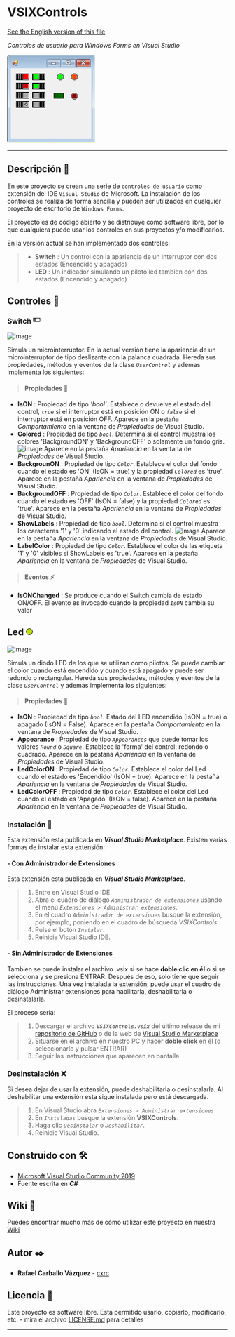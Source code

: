 # VSIXControls

[See the English version of this file](README.en.md)

_Controles de usuario para Windows Forms en Visual Studio_

![preview](Switch200x200.png)

----

## Descripción 👀

En este proyecto se crean una serie de `controles de usuario` como extensión del IDE `Visual Studio` de Microsoft. La instalación de los controles se realiza de forma sencilla y pueden ser utilizados en cualquier proyecto de escritorio de `Windows Forms`.

El proyecto es de código abierto y se distribuye como software libre, por lo que cualquiera puede usar los controles en sus proyectos y/o modificarlos.

En la versión actual se han implementado dos controles:
> - **Switch** : Un control con la apariencia de un interruptor con dos estados (Encendido y apagado) 
> - **LED**    : Un indicador simulando un piloto led tambien con dos estados (Encendido y apagado)

## Controles :round_pushpin:

### Switch ![Switch](Switch16x16.bmp)

![image](https://user-images.githubusercontent.com/63002560/110090098-30f79e00-7d97-11eb-9f9d-dafe5d18aafe.png)

Simula un microinterruptor. En la actual versión tiene la apariencia de un microinterruptor de tipo deslizante con la palanca cuadrada. Hereda sus propiedades, métodos y eventos de la clase *`UserControl`* y ademas implementa los siguientes:

> #### Propiedades :triangular_ruler:

- **IsON** : Propiedad de tipo *'bool'*. Establece o devuelve el estado del control, *`true`* si el interruptor está en posición ON o *`false`* si el interruptor está en posición OFF. Aparece en la pestaña *Comportamiento* en la ventana de *Propiedades* de Visual Studio.
- **Colored** : Propiedad de tipo *`bool`*. Determina si el control muestra los colores 'BackgroundON' y 'BackgroundOFF' o solamente un fondo gris. ![image](https://user-images.githubusercontent.com/63002560/110089894-f2fa7a00-7d96-11eb-8004-a9242473083b.png)
Aparece en la pestaña *Apariencia* en la ventana de *Propiedades* de Visual Studio.
- **BackgrounON** : Propiedad de tipo *`Color`*. Establece el color del fondo cuando el estado es 'ON' (IsON = true) y la propiedad *`Colored`* es 'true'. Aparece en la pestaña *Apariencia* en la ventana de *Propiedades* de Visual Studio.
- **BackgroundOFF** : Propiedad de tipo *`Color`*. Establece el color del fondo cuando el estado es 'OFF' (IsON = false) y la propiedad *`Colored`* es 'true'. Aparece en la pestaña *Apariencia* en la ventana de *Propiedades* de Visual Studio.
- **ShowLabels** : Propiedad de tipo *`bool`*. Determina si el control muestra los caracteres '1' y '0' indicando el estado del control. ![image](https://user-images.githubusercontent.com/63002560/110089474-76679b80-7d96-11eb-9bb7-19872048e628.png) Aparece en la pestaña *Apariencia* en la ventana de *Propiedades* de Visual Studio.
- **LabelColor** : Propiedad de tipo *`Color`*. Establece el color de las etiqueta '1' y '0' visibles si ShowLabels es 'true'. Aparece en la pestaña *Apariencia* en la ventana de *Propiedades* de Visual Studio.

> #### Eventos :zap:

- **IsONChanged** : Se produce cuando el Switch cambia de estado ON/OFF. El evento es invocado cuando la propiedad *`IsON`* cambia su valor

## Led ![LED](Led16x16.bmp)

![image](https://user-images.githubusercontent.com/63002560/110090455-9b104300-7d97-11eb-8e06-95eaef4a12a2.png)

Simula un diodo LED de los que se utilizan como pilotos. Se puede cambiar el color cuando está encendido y cuando está apagado y puede ser redondo o rectangular. Hereda sus propiedades, métodos y eventos de la clase *`UserControl`* y ademas implementa los siguientes:

> #### Propiedades :triangular_ruler:

- **IsON** : Propiedad de tipo *`bool`*. Estado del LED encendido (IsON = true) o apagado (IsON = False). Aparece en la pestaña *Comportamiento* en la ventana de *Propiedades* de Visual Studio.
- **Appearance** : Propiedad de tipo *`Appearances`* que puede tomar los valores *`Round`* o *`Square`*. Establece la 'forma' del control: redondo o cuadrado. Aparece en la pestaña *Apariencia* en la ventana de *Propiedades* de Visual Studio.
- **LedColorON** : Propiedad de tipo *`Color`*. Establece el color del Led cuando el estado es 'Encendido' (IsON = true). Aparece en la pestaña *Apariencia* en la ventana de *Propiedades* de Visual Studio.
- **LedColorOFF** : Propiedad de tipo *`Color`*. Establece el color del Led cuando el estado es 'Apagado' (IsON = false). Aparece en la pestaña *Apariencia* en la ventana de *Propiedades* de Visual Studio.

### Instalación :electric_plug:

Esta extensión está publicada en ***Visual Studio Marketplace***.
Existen varias formas de instalar esta extensión:

#### - Con Administrador de Extensiones

Esta extensión está publicada en ***Visual Studio Marketplace***.

>1. Entre en Visual Studio IDE
>2. Abra el cuadro de diálogo *`Administrador de extensiones`* usando el menú *`Extensiones > Administrar extensiones`*.
>3. En el cuadro *`Administrador de extensiones`* busque la extensión, por ejemplo, poniendo en el cuadro de búsqueda *VSIXControls*
>4. Pulse el botón *`Instalar`*.
>5. Reinicie Visual Studio IDE.

#### - Sin Administrador de Extensiones

Tambien se puede instalar el archivo .vsix si se hace **doble clic en él** o si se selecciona y se presiona ENTRAR. Después de eso, solo tiene que seguir las instrucciones.
Una vez instalada la extensión, puede usar el cuadro de diálogo Administrar extensiones para habilitarla, deshabilitarla o desinstalarla.

El proceso sería:

>1. Descargar el archivo ***`VSIXControls.vsix`*** del último release de mi [repositorio de GitHub](https://github.com/cxrc/VSIXControls/releases/latest) o de la web de [Visual Studio Marketplace](https://marketplace.visualstudio.com/items?itemName=RafaelCarballoVazquez.VSIXControls)
>2. Situarse en el archivo en nuestro PC y hacer **doble click** en él (o seleccionarlo y pulsar ENTRAR)
>3. Seguir las instrucciones que aparecen en pantalla.

### Desinstalación :x:

Si desea dejar de usar la extensión, puede deshabilitarla o desinstalarla.
Al deshabilitar una extensión esta sigue instalada pero está descargada.

>1. En Visual Studio abra *`Extensiones > Administrar extensiones`*
>2. En *`Instaladas`* busque la extensión **VSIXControls**.
>3. Haga clic *`Desinstalar`* o *`Deshabilitar`*.
>4. Reinicie Visual Studio.

## Construido con 🛠️

* [Microsoft Visual Studio Community 2019](https://visualstudio.microsoft.com/es/vs/community/)
* Fuente escrita en ***C#***

## Wiki 📖

Puedes encontrar mucho más de cómo utilizar este proyecto en nuestra [Wiki](https://github.com/cxrc/VSIXControls/wiki)

## Autor ✒️

* **Rafael Carballo Vázquez** - [cxrc](https://github.com/cxrc)

## Licencia 📄

Este proyecto es software libre. Está permitido usarlo, copiarlo, modificarlo, etc. - mira el archivo [LICENSE.md](LICENSE) para detalles

---
